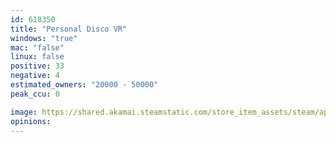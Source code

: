 ```yaml
---
id: 618350
title: "Personal Disco VR"
windows: "true"
mac: "false"
linux: false
positive: 33
negative: 4
estimated_owners: "20000 - 50000"
peak_ccu: 0

image: https://shared.akamai.steamstatic.com/store_item_assets/steam/apps/618350/header.jpg?t=1573153273
opinions:
---
```


